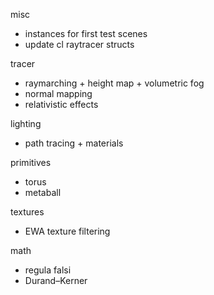 misc
 - instances for first test scenes
 - update cl raytracer structs

tracer
 - raymarching + height map + volumetric fog
 - normal mapping
 - relativistic effects

lighting
 - path tracing + materials

primitives
 - torus
 - metaball

textures
 - EWA texture filtering

math
 - regula falsi
 - Durand–Kerner
